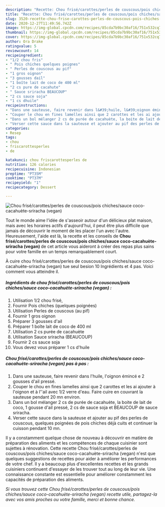 ```yaml
---
description: "Recette: Chou frisé/carottes/perles de couscous/pois chiches/sauce coco-cacahuète-sriracha (vegan)"
title: "Recette: Chou frisé/carottes/perles de couscous/pois chiches/sauce coco-cacahuète-sriracha (vegan)"
slug: 3520-recette-chou-frise-carottes-perles-de-couscous-pois-chiches-sauce-coco-cacahuete-sriracha-vegan
date: 2020-12-27T11:49:56.742Z
image: https://img-global.cpcdn.com/recipes/85cda7b9bc30af16/751x532cq70/chou-frisecarottesperles-de-couscouspois-chichessauce-coco-cacahuete-sriracha-vegan-photo-principale-de-la-recette.jpg
thumbnail: https://img-global.cpcdn.com/recipes/85cda7b9bc30af16/751x532cq70/chou-frisecarottesperles-de-couscouspois-chichessauce-coco-cacahuete-sriracha-vegan-photo-principale-de-la-recette.jpg
cover: https://img-global.cpcdn.com/recipes/85cda7b9bc30af16/751x532cq70/chou-frisecarottesperles-de-couscouspois-chichessauce-coco-cacahuete-sriracha-vegan-photo-principale-de-la-recette.jpg
author: Ora Drake
ratingvalue: 5
reviewcount: 14
recipeingredient:
- "1/2 chou fris"
- " Pois chiches quelques poignes"
- " Perles de couscous au pif"
- "1 gros oignon"
- "3 gousses dail"
- "1 boîte lait de coco de 400 ml"
- "2 cs pure de cacahute"
- " Sauce sriracha BEAUCOUP"
- "2 cs sauce soja"
- "1 cs dhuile"
recipeinstructions:
- "Dans une sauteuse, faire revenir dans l&#39;huile, l&#39;oignon émincé e 2 gousses d&#39;ail pressé."
- "Couper le chou en fines lamelles ainsi que 2 carottes et les ai ajouter à l&#39;oignon et à l&#39;&#39;ail avec 1/2 verre d&#39;eau. Faire cuire en couvrant la sauteuse pendant 20 mn environ."
- "Dans un bol mélanger 2 cs de purée de cacahuète, la boite de lait de coco, 1 gousse d&#39;ail pressé, 2 cs de sauce soja et BEAUCOUP de sauce sriracha."
- "Verser cette sauce dans la sauteuse et ajouter au pif des perles de couscous, quelques poignées de pois chiches déjà cuits et continuer la cuisson pendant 10 mn."
categories:
- Resep
tags:
- chou
- friscarottesperles
- de

katakunci: chou friscarottesperles de 
nutrition: 126 calories
recipecuisine: Indonesian
preptime: "PT35M"
cooktime: "PT37M"
recipeyield: "1"
recipecategory: Dessert

---
```



![Chou frisé/carottes/perles de couscous/pois chiches/sauce coco-cacahuète-sriracha (vegan)](https://img-global.cpcdn.com/recipes/85cda7b9bc30af16/751x532cq70/chou-frisecarottesperles-de-couscouspois-chichessauce-coco-cacahuete-sriracha-vegan-photo-principale-de-la-recette.jpg)

Tout le monde aime l'idée de s'asseoir autour d'un délicieux plat maison, mais avec les horaires actifs d'aujourd'hui, il peut être plus difficile que jamais de découvrir le moment de les placer l'un avec l'autre. Heureusement, l'aide est là, la recette et les conseils de <strong> Chou frisé/carottes/perles de couscous/pois chiches/sauce coco-cacahuète-sriracha (vegan) </strong> de cet article vous aideront à créer des repas plus sains pour votre famille en un temps remarquablement court.

<!--inarticleads1-->

À cuire chou frisé/carottes/perles de couscous/pois chiches/sauce coco-cacahuète-sriracha (vegan) tue seul besion 10 Ingrédients et 4 pas. Voici comment vous atteindre il.

##### Ingrédients de chou frisé/carottes/perles de couscous/pois chiches/sauce coco-cacahuète-sriracha (vegan) :

1. Utilisation 1/2 chou frisé,
1. Fournir  Pois chiches (quelques poignées)
1. Utilisation  Perles de couscous (au pif)
1. Fournir 1 gros oignon
1. Préparer 3 gousses d&#39;ail
1. Préparer 1 boîte lait de coco de 400 ml
1. Utilisation 2 cs purée de cacahuète
1. Utilisation  Sauce sriracha (BEAUCOUP)
1. Fournir 2 cs sauce soja
1. Vous devez vous préparer 1 cs d&#39;huile




<!--inarticleads2-->

##### Chou frisé/carottes/perles de couscous/pois chiches/sauce coco-cacahuète-sriracha (vegan) pas à pas :

1. Dans une sauteuse, faire revenir dans l&#39;huile, l&#39;oignon émincé e 2 gousses d&#39;ail pressé.
1. Couper le chou en fines lamelles ainsi que 2 carottes et les ai ajouter à l&#39;oignon et à l&#39;&#39;ail avec 1/2 verre d&#39;eau. Faire cuire en couvrant la sauteuse pendant 20 mn environ.
1. Dans un bol mélanger 2 cs de purée de cacahuète, la boite de lait de coco, 1 gousse d&#39;ail pressé, 2 cs de sauce soja et BEAUCOUP de sauce sriracha.
1. Verser cette sauce dans la sauteuse et ajouter au pif des perles de couscous, quelques poignées de pois chiches déjà cuits et continuer la cuisson pendant 10 mn.




<!--inarticleads1-->

<p>
Il y a constamment quelque chose de nouveau à découvrir en matière de préparation des aliments et les compétences de chaque cuisinier sont sujettes à rénovation. Cette recette Chou frisé/carottes/perles de couscous/pois chiches/sauce coco-cacahuète-sriracha (vegan) n'est que quelques suggestions de recettes pour aider à améliorer les performances de votre chef. Il y a beaucoup plus d'excellentes recettes et les grands cuisiniers continuent d'essayer de les trouver tout au long de leur vie. Une connaissance constante est essentielle pour améliorer constamment les capacités de préparation des aliments.
</p>

<p>
<i>Si vous trouvez cette Chou frisé/carottes/perles de couscous/pois chiches/sauce coco-cacahuète-sriracha (vegan) recette utile, partagez-la avec vos amis proches ou votre famille, merci et bonne chance.</i>
</p>
